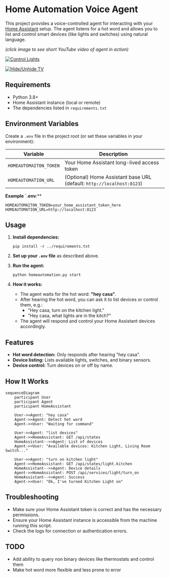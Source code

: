 # Home Automation Voice Agent

This project provides a voice-controlled agent for interacting with your [Home Assistant](https://www.home-assistant.io/) setup. The agent listens for a hot word and allows you to list and control smart devices (like lights and switches) using natural language.

_(click image to see short YouTube video of agent in action)_

[![Control Lights](https://img.youtube.com/vi/IwDlZXJjsFY/0.jpg)](https://youtu.be/IwDlZXJjsFY)

[![Hide/Unhide TV](https://img.youtube.com/vi/mcz0MOzswV0/0.jpg)](https://youtu.be/mcz0MOzswV0)

## Requirements

- Python 3.8+
- Home Assistant instance (local or remote)
- The dependencies listed in `requirements.txt`

## Environment Variables

Create a `.env` file in the project root (or set these variables in your environment):

| Variable                | Description                                                      |
|-------------------------|------------------------------------------------------------------|
| `HOMEAUTOMAITON_TOKEN`  | Your Home Assistant long-lived access token                      |
| `HOMEAUTOMATION_URL`    | (Optional) Home Assistant base URL (default: `http://localhost:8123`) |

**Example `.env**:**

```
HOMEAUTOMAITON_TOKEN=your_home_assistant_token_here
HOMEAUTOMATION_URL=http://localhost:8123
```

## Usage

1. **Install dependencies:**
   ```
   pip install -r ../requirements.txt
   ```

2. **Set up your `.env` file** as described above.

3. **Run the agent:**
   ```
   python homeautomation.py start
   ```

4. **How it works:**
   - The agent waits for the hot word: **"hey casa"**.
   - After hearing the hot word, you can ask it to list devices or control them, e.g.:
     - "Hey casa, turn on the kitchen light."
     - "Hey casa, what lights are in the kitch?"
   - The agent will respond and control your Home Assistant devices accordingly.

## Features

- **Hot word detection:** Only responds after hearing "hey casa".
- **Device listing:** Lists available lights, switches, and binary sensors.
- **Device control:** Turn devices on or off by name.

## How It Works

```mermaid
sequenceDiagram
    participant User
    participant Agent
    participant HomeAssistant

    User->>Agent: "hey casa"
    Agent->>Agent: Detect hot word
    Agent->>User: "Waiting for command"

    User->>Agent: "list devices"
    Agent->>HomeAssistant: GET /api/states
    HomeAssistant-->>Agent: List of devices
    Agent->>User: "Available devices: Kitchen Light, Living Room Switch..."

    User->>Agent: "turn on kitchen light"
    Agent->>HomeAssistant: GET /api/states/light.kitchen
    HomeAssistant-->>Agent: Device details
    Agent->>HomeAssistant: POST /api/services/light/turn_on
    HomeAssistant-->>Agent: Success
    Agent->>User: "Ok, I've turned Kitchen Light on"
```

## Troubleshooting

- Make sure your Home Assistant token is correct and has the necessary permissions.
- Ensure your Home Assistant instance is accessible from the machine running this script.
- Check the logs for connection or authentication errors.


## TODO

* Add ability to query non binary devices like thermostats and control them
* Make hot word more flexible and less prone to error